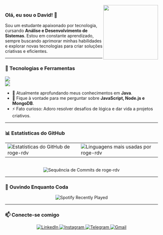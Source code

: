 <img align="right" src="https://media.giphy.com/media/v1.Y2lkPTc5MGI3NjExMGpzOXJuenhieGVzMjE0NTA3cjlxOGo0d3RyZ3ZkMzBhcG00Z2YzOSZlcD12MV9naWZzX3NlYXJjaCZjdD1n/KGd6ns7MR1gPCRT52z/giphy.gif" width="180"/>

### Olá, eu sou o David! 👋

<p>
  Sou um estudante apaixonado por tecnologia, cursando <strong>Análise e Desenvolvimento de Sistemas</strong>. Estou em constante aprendizado, sempre buscando aprimorar minhas habilidades e explorar novas tecnologias para criar soluções criativas e eficientes.
</p>

---

### 🚀 Tecnologias e Ferramentas

<p align="left">
  <a href="https://skillicons.dev">
    <img src="https://skillicons.dev/icons?i=html,css,javascript,typescript,nodejs,python,java" />
  </a>
  <br>
  <a href="https://skillicons.dev">
    <img src="https://skillicons.dev/icons?i=git,github,vscode,jenkins,mongodb" />
  </a>
</p>

-   🌱 Atualmente aprofundando meus conhecimentos em **Java**.
-   💬 Fique à vontade para me perguntar sobre **JavaScript, Node.js e MongoDB**.
-   ⚡ Fato curioso: Adoro resolver desafios de lógica e dar vida a projetos criativos.

---

### 📊 Estatísticas do GitHub

<div align="center">
  <table >
    <tr>
      <td>
        <img src="https://github-readme-stats.vercel.app/api?username=roge-rdv&theme=vue-dark&show_icons=true&hide_border=true&count_private=true" alt="Estatísticas do GitHub de roge-rdv" />
      </td>
      <td>
        <img src="https://github-readme-stats.vercel.app/api/top-langs/?username=roge-rdv&theme=vue-dark&show_icons=true&hide_border=true&layout=compact" alt="Linguagens mais usadas por roge-rdv" />
      </td>
    </tr>
  </table>
  <br>
  <img src="https://github-readme-streak-stats.herokuapp.com/?user=roge-rdv&theme=vue-dark&hide_border=true" alt="Sequência de Commits de roge-rdv" />
</div>

---
  
### 🎵 Ouvindo Enquanto Coda

<div align="center">
  <img src="https://spotify-recently-played-readme.vercel.app/api?user=31xixcz4vmvixa6gfmewqlmz6azq" alt="Spotify Recently Played" />
</div>

---

### 📫 Conecte-se comigo

<p align="center">
  <a href="https://linkedin.com/in/[SEU-LINKEDIN-AQUI]" target="_blank">
    <img src="https://img.shields.io/badge/LinkedIn-0077B5?style=for-the-badge&logo=linkedin&logoColor=white" alt="LinkedIn"/>
  </a>
  <a href="https://instagram.com/roge_rdv" target="_blank">
    <img src="https://img.shields.io/badge/Instagram-E4405F?style=for-the-badge&logo=instagram&logoColor=white" alt="Instagram"/>
  </a>
  <a href="https://t.me/roge_rdv" target="_blank">
    <img src="https://img.shields.io/badge/Telegram-2CA5E0?style=for-the-badge&logo=telegram&logoColor=white" alt="Telegram"/>
  </a>
  <a href="mailto:[SEU-EMAIL-AQUI]" target="_blank">
    <img src="https://img.shields.io/badge/Gmail-D14836?style=for-the-badge&logo=gmail&logoColor=white" alt="Gmail"/>
  </a>
</p>
